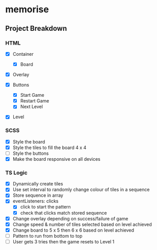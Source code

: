 # memorise

## Project Breakdown

### HTML

- [x] Container

  - [x] Board

- [x] Overlay

- [x] Buttons

  - [x] Start Game
  - [x] Restart Game
  - [x] Next Level

- [x] Level

### SCSS

- [x] Style the board
- [x] Style the tiles to fill the board 4 x 4
- [ ] Style the buttons
- [x] Make the board responsive on all devices

### TS Logic

- [x] Dynamically create tiles
- [x] Use set interval to randomly change colour of tiles in a sequence
- [x] Store sequence in array
- [x] eventListeners: clicks
  - [x] click to start the pattern
  - [x] check that clicks match stored sequence
- [x] Change overlay depending on success/failure of game
- [x] Change speed & number of tiles selected based on level achieved
- [x] Change board to 5 x 5 then 6 x 6 based on level achieved
- [ ] Pattern to run from bottom to top
- [ ] User gets 3 tries then the game resets to Level 1
